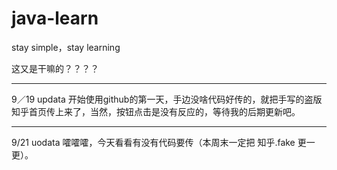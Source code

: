 # java-learn
stay simple，stay learning


这又是干嘛的？？？？

****************
9／19 updata
开始使用github的第一天，手边没啥代码好传的，就把手写的盗版知乎首页传上来了，当然，按钮点击是没有反应的，等待我的后期更新吧。

********************
9/21 uodata
嚯嚯嚯，今天看看有没有代码要传（本周末一定把 知乎.fake 更一更）。
